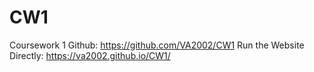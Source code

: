 # CW1
Coursework 1
Github: https://github.com/VA2002/CW1
Run the Website Directly: https://va2002.github.io/CW1/
